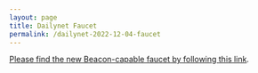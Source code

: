 ```yaml
---
layout: page
title: Dailynet Faucet
permalink: /dailynet-2022-12-04-faucet
---
```


[Please find the new Beacon-capable faucet by following this link](https://faucet.dailynet-2022-12-04.teztnets.xyz).
